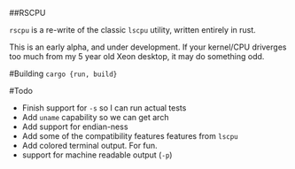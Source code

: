 ##RSCPU

`rscpu` is a re-write of the classic `lscpu` utility, written entirely in rust.

This is an early alpha, and under development. If your kernel/CPU driverges too much from my 5 year old Xeon desktop, it may do something odd.

#Building
`cargo {run, build}`


#Todo
- Finish support for `-s` so I can run actual tests
- Add `uname` capability so we can get arch
- Add support for endian-ness
- Add some of the compatibility features features from `lscpu`
- Add colored terminal output. For fun.
- support for machine readable output (`-p`)
